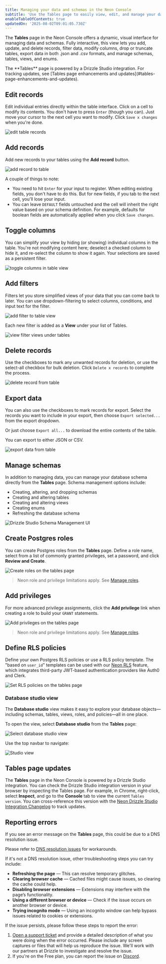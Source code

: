 ```yaml
---
title: Managing your data and schemas in the Neon Console
subtitle: 'Use the Tables page to easily view, edit, and manage your data and schemas'
enableTableOfContents: true
updatedOn: '2025-08-02T09:01:05.730Z'
---
```


The **Tables** page in the Neon Console offers a dynamic, visual interface for managing data and schemas. Fully interactive, this view lets you add, update, and delete records, filter data, modify columns, drop or truncate tables, export data in both .json and .csv formats, and manage schemas, tables, views, and enums.

<Admonition type="note">
The **Tables** page is powered by a Drizzle Studio integration. For tracking updates, see [Tables page enhancements and updates](#tables-page-enhancements-and-updates).
</Admonition>

## Edit records

Edit individual entries directly within the table interface. Click on a cell to modify its contents. You don't have to press `Enter` (though you can). Just move your cursor to the next cell you want to modify. Click `Save x changes` when you're done.

![edit table records](/docs/manage/edit_record_drizzle.png)

## Add records

Add new records to your tables using the **Add record** button.

![add record to table](/docs/manage/add_record_drizzle.png)

A couple of things to note:

- You need to hit `Enter` for your input to register. When editing existing fields, you don't have to do this. But for new fields, if you tab to the next cell, you'll lose your input.
- You can leave `DEFAULT` fields untouched and the cell will inherit the right value based on your schema definition. For example, defaults for boolean fields are automatically applied when you click `Save changes`.

## Toggle columns

You can simplify your view by hiding (or showing) individual columns in the table. You're not modifying content here; deselect a checked column to hide it, and re-select the column to show it again. Your selections are saved as a persistent filter.

![toggle columns in table view](/docs/manage/toggle_columns_drizzle.gif)

## Add filters

Filters let you store simplified views of your data that you can come back to later. You can use dropdown-filtering to select columns, conditions, and input text for the filter.

![add filter to table view](/docs/manage/filter_drizzle.gif)

Each new filter is added as a **View** under your list of Tables.

![view filter views under tables](/docs/manage/view_filters_drizzle.gif)

## Delete records

Use the checkboxes to mark any unwanted records for deletion, or use the select-all checkbox for bulk deletion. Click `Delete x records` to complete the process.

![delete record from table](/docs/manage/delete_record_drizzle.png)

## Export data

You can also use the checkboxes to mark records for export. Select the records you want to include in your export, then choose `Export selected...` from the export dropdown.

Or just choose `Export all...` to download the entire contents of the table.

You can export to either JSON or CSV.

![export data from table](/docs/manage/export_drizzle.png)

## Manage schemas

In addition to managing data, you can manage your database schema directly from the **Tables** page. Schema management options include:

- Creating, altering, and dropping schemas
- Creating and altering tables
- Creating and altering views
- Creating enums
- Refreshing the database schema

![Drizzle Studio Schema Management UI](/docs/changelog/drizzle_schema_mgmt.png)

## Create Postgres roles

You can create Postgres roles from the **Tables** page. Define a role name, select from a list of commonly granted privileges, set a password, and click **Review and Create**.

![Create roles on the tables page](/docs/changelog/tables_page_create_roles.png)

> Neon role and privilege limitations apply. See [Manage roles](/docs/manage/roles).

## Add privileges

For more advanced privilege assignments, click the **Add privilege** link when creating a role to build your `GRANT` statements.

![Add privileges on the tables page](/docs/changelog/tables_page_add_privileges.png)

> Neon role and privilege limitations apply. See [Manage roles](/docs/manage/roles).

## Define RLS policies

Define your own Postgres RLS policies or use a RLS policy template. The "based on `user_id`" templates can be used with our [Neon RLS](/docs/guides/neon-rls) feature, which integrates third-party JWT-based authentication providers like Auth0 and Clerk.

![Set RLS policies on the tables page](/docs/changelog/tables_page_rls_policies.png)

### Database studio view

The **Database studio** view makes it easy to explore your database objects—including schemas, tables, views, roles, and policies—all in one place.

To open the view, select **Database studio** from the **Tables** page:

![Select database studio view](/docs/changelog/tables_page_select_studio_view.png)

Use the top navbar to navigate:

![Studio view](/docs/changelog/tables_page_studio_view.png)

## Tables page updates

The **Tables** page in the Neon Console is powered by a Drizzle Studio integration. You can check the Drizzle Studio integration version in your browser by inspecting the Tables page. For example, in Chrome, right-click, select **Inspect**, and go to the **Console** tab to view the current `Tables version`. You can cross-reference this version with the [Neon Drizzle Studio Integration Changelog](https://github.com/neondatabase/neon-drizzle-studio-changelog/blob/main/CHANGELOG.md) to track updates.

## Reporting errors

If you see an error message on the **Tables** page, this could be due to a DNS resolution issue.

Please refer to [DNS resolution issues](/docs/connect/connection-errors#dns-resolution-issues) for workarounds.

If it's not a DNS resolution issue, other troubleshooting steps you can try include:

- **Refreshing the page** — This can resolve temporary glitches.
- **Clearing browser cache** — Cached files might cause issues, so clearing the cache could help.
- **Disabling browser extensions** — Extensions may interfere with the page’s functionality.
- **Using a different browser or device** — Check if the issue occurs on another browser or device.
- **Trying incognito mode** — Using an incognito window can help bypass issues related to cookies or extensions.

If the issue persists, please follow these steps to report the error:

1. [Open a support ticket](https://console.neon.tech/app/projects?modal=support) and provide a detailed description of what you were doing when the error occurred. Please include any screen captures or files that will help us reproduce the issue. We'll work with our partners at Drizzle to investigate and resolve the issue.
2. If you're on the Free plan, you can report the issue on [Discord](https://discord.gg/92vNTzKDGp).
